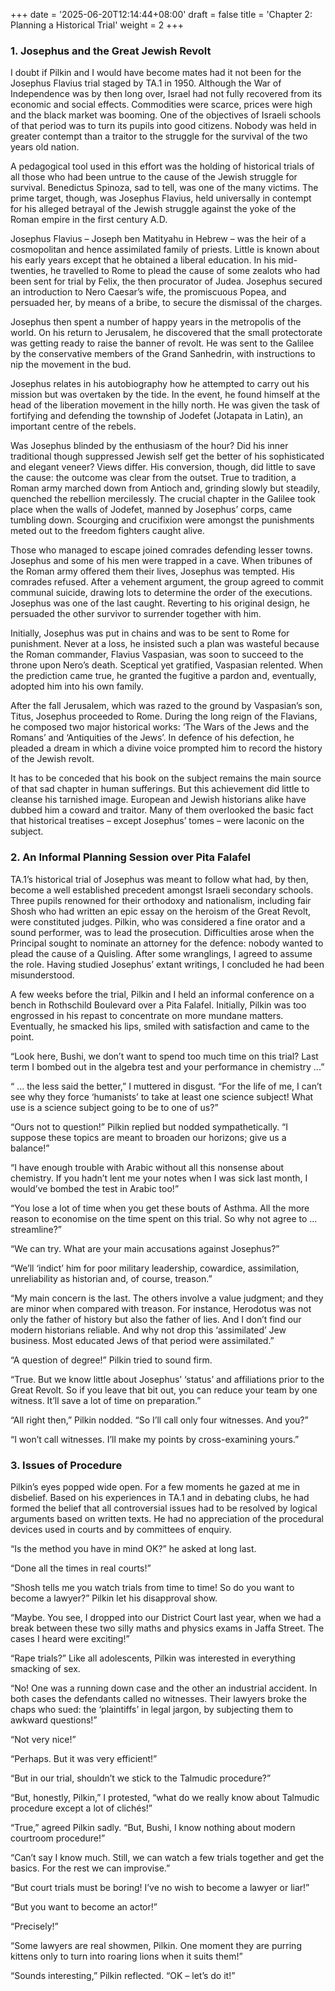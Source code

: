 +++
date = '2025-06-20T12:14:44+08:00'
draft = false
title = 'Chapter 2: Planning a Historical Trial'
weight = 2
+++

### 1. Josephus and the Great Jewish Revolt

I  doubt if Pilkin and I would have become mates   had  it not been for the Josephus Flavius trial staged by TA.1 in 1950. Although the War of Independence was by then long over,  Israel had not fully recovered from its economic and social effects. Commodities were scarce, prices were high  and the black market was booming. One of the objectives of Israeli schools of that period  was to turn its pupils into good citizens. Nobody was held in  greater contempt than a traitor to the struggle for the survival of the two years old nation.

A  pedagogical  tool used in this effort was the holding  of  historical trials of all those who had been untrue to the cause of the Jewish struggle for survival. Benedictus Spinoza, sad to tell, was one of the many victims. The prime target, though, was Josephus Flavius, held universally in contempt for his alleged betrayal of  the Jewish struggle against the yoke of the Roman empire in the first century A.D.



Josephus  Flavius – Joseph ben Matityahu in Hebrew – was the heir of  a cosmopolitan  and hence assimilated family of priests. Little is known about his early years  except that  he  obtained a liberal education. In his mid-twenties, he  travelled  to Rome to plead the cause of some zealots who had been sent for trial by  Felix, the then procurator of Judea. Josephus secured an introduction to Nero Caesar’s wife, the promiscuous Popea, and persuaded her, by means of a bribe, to secure the dismissal of the charges.

Josephus then spent a number  of  happy  years  in the metropolis of the world.  On  his  return  to Jerusalem,  he discovered  that the small protectorate was getting ready  to  raise the  banner of revolt. He was sent to the Galilee by the conservative  members of  the  Grand  Sanhedrin,  with instructions to nip the  movement  in  the  bud.

Josephus relates in his autobiography how he attempted to carry out his mission but  was overtaken by the tide. In the event, he found himself at the head  of the liberation movement in the hilly north. He was given the task of fortifying and defending the township of Jodefet (Jotapata in Latin), an important centre of the rebels.

Was  Josephus  blinded  by the enthusiasm of the  hour?  Did  his  inner traditional  though suppressed Jewish self get the better of  his sophisticated and elegant  veneer? Views differ. His conversion, though, did little to save  the cause: the outcome was clear from the outset. True to tradition, a Roman  army marched  down  from Antioch  and, grinding slowly but steadily,  quenched  the rebellion mercilessly.  The  crucial chapter in the Galilee took place when the  walls  of Jodefet, manned by Josephus’ corps, came tumbling down. Scourging and crucifixion were amongst the punishments meted out to the freedom fighters caught alive.

Those  who  managed to escape joined comrades  defending  lesser  towns. Josephus  and  some of his men were trapped in a cave. When  tribunes  of  the Roman  army  offered  them their lives, Josephus was  tempted.  His  comrades refused.  After  a  vehement argument, the  group  agreed  to  commit communal  suicide,  drawing  lots to determine the order  of  the  executions. Josephus was one of the last caught. Reverting to his original  design, he  persuaded  the other survivor to surrender together with  him. 

Initially,  Josephus  was put in chains and was to be sent to  Rome  for punishment. Never at a loss, he insisted such a plan was wasteful  because the Roman  commander,  Flavius Vaspasian, was soon to succeed to the  throne  upon Nero’s death. Sceptical yet gratified, Vaspasian relented. When the prediction came true, he granted the fugitive a pardon and, eventually, adopted him  into his own family.

After  the fall Jerusalem, which was razed to the ground by  Vaspasian’s son, Titus, Josephus proceeded to Rome. During the long reign of the Flavians, he composed two major historical works: ‘The Wars of the Jews and the  Romans’ and  ‘Antiquities  of the Jews’. In defence  of  his defection,   he pleaded a dream in which a divine voice prompted him  to record the  history of the Jewish revolt.

It has to be conceded that his book on  the subject remains the main source of that sad chapter in human sufferings. But this achievement did little to cleanse his tarnished image. European and Jewish historians alike have dubbed him  a coward and  traitor. Many of them overlooked the basic fact that historical treatises – except Josephus’ tomes – were laconic on the subject.


### 2. An Informal Planning Session over Pita Falafel


TA.1’s   historical  trial  of  Josephus  was  meant  to  follow what had, by then, become a   well established   precedent amongst Israeli secondary schools.  Three  pupils  renowned  for  their  orthodoxy   and nationalism,  including fair Shosh who had written an epic essay on the heroism  of the  Great Revolt, were constituted judges. Pilkin, who was considered a  fine  orator and  a sound performer, was to lead the prosecution. Difficulties  arose  when the Principal sought to nominate an attorney for the defence: nobody wanted to plead  the cause of a Quisling. After some wranglings, I agreed to  assume  the role. Having studied Josephus’ extant writings, I concluded he had been misunderstood.

A  few weeks before the trial, Pilkin and I held an informal  conference on a bench in Rothschild Boulevard over a Pita Falafel. Initially, Pilkin was too  engrossed  in  his  repast  to  concentrate  on  more  mundane   matters. Eventually,  he  smacked his lips, smiled with satisfaction and  came  to  the point.

“Look here, Bushi,  we don’t want to spend too much time on this trial? Last term I  bombed   out  in the algebra test  and  your  performance  in chemistry  ...”

“  ... the less said the better,” I muttered in disgust. “For  the life of me, I can’t see  why they force  ‘humanists’ to take at least one science subject! What use is a science subject going to be to one of us?”

“Ours not to question!” Pilkin replied but  nodded sympathetically. “I suppose these topics are meant to broaden our horizons; give us a balance!”

“I have enough trouble with Arabic without all this nonsense about chemistry. If you hadn’t  lent  me your notes when I was sick last month, I would’ve  bombed  the test in Arabic too!”

“You  lose  a  lot of time when you get these bouts of Asthma.  All  the  more reason to economise on the time spent on this trial. So why not agree to ... streamline?”

“We can try. What are your main accusations against Josephus?”

“We’ll ‘indict’ him for poor military leadership, cowardice, assimilation, unreliability as historian  and, of course, treason.”

“My  main concern is the last. The others involve a value judgment;  and  they are minor when compared with treason. For instance, Herodotus was not only the father of history but also the father of lies. And I don’t find our modern historians reliable. And why not drop this ‘assimilated’ Jew business. Most educated Jews of that period were assimilated.”

“A question of degree!” Pilkin tried to sound firm.

“True.  But we know little about Josephus’ ‘status’ and affiliations prior  to the Great Revolt. So if  you leave that bit out, you can reduce your team by one witness. It’ll save  a lot  of time on preparation.”

“All right then,” Pilkin nodded. “So I’ll call only four witnesses. And you?”

“I won’t call witnesses. I’ll make my points by cross-examining yours.”

### 3. Issues of Procedure

Pilkin’s eyes popped wide open. For a few moments he gazed at me in disbelief. Based on his experiences in TA.1 and in debating clubs, he had formed the belief that all controversial issues had to be resolved by logical arguments based on written texts. He had no appreciation of the procedural devices  used in courts and by committees of enquiry.

“Is the method you have in mind  OK?” he asked at long last.

“Done all the times in real courts!”

“Shosh tells me you watch  trials from time to time! So do you want to become a lawyer?” Pilkin let his disapproval show.

“Maybe.  You see, I dropped into our District Court last year, when we had a break between these two silly maths and physics exams in Jaffa Street. The cases I heard were exciting!”

“Rape  trials?”  Like  all adolescents, Pilkin was  interested  in  everything smacking of sex.

“No! One was a running down case and the other an industrial accident. In both cases the  defendants called no witnesses. Their lawyers broke the chaps  who  sued: the ‘plaintiffs’ in legal jargon, by subjecting them to awkward questions!”

“Not very nice!”

“Perhaps. But it was very efficient!”

“But in our trial, shouldn’t we stick to the Talmudic procedure?”

“But,  honestly,  Pilkin,” I protested, “what do we really know  about  Talmudic procedure except a lot of clichés!”

“True,” agreed Pilkin sadly. “But, Bushi, I know nothing about modern courtroom procedure!”

“Can’t say I know much. Still, we can watch a few trials together and get  the basics. For the rest we can improvise.”

“But court trials must be boring! I’ve no wish to become a lawyer or liar!”

“But you want to become an actor!”

“Precisely!”

“Some  lawyers  are  real showmen, Pilkin. One moment  they  are  purring kittens only to turn into roaring lions when it suits them!”

“Sounds interesting,” Pilkin reflected. “OK – let’s do it!”



